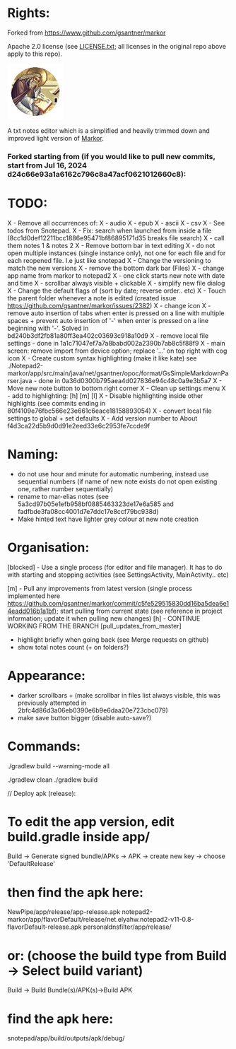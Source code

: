 # Rights:

Forked from https://www.github.com/gsantner/markor

Apache 2.0 license (see [LICENSE.txt](./LICENSE.txt); all licenses in the original repo above apply to this repo).

<img src="./icon/icon.png" alt="icon" width="25%" />

A txt notes editor which is a simplified and heavily trimmed down and improved light version of [Markor](https://www.github.com/gsantner/markor).

### Forked starting from (if you would like to pull new commits, start from Jul 16, 2024 d24c66e93a1a6162c796c8a47acf0621012660c8):

# TODO:
X - Remove all occurrences of:
X - audio
X - epub
X - ascii
X - csv
X - See todos from Snotepad.
X - Fix: search when launched from inside a file (8cc1d0def12211bcc1886e95471bf86895171d35 breaks file search)
X - call them notes 1 & notes 2
X - Remove bottom bar in text editing
X - do not open multiple instances (single instance only), not one for each file and for each reopened file. I.e just like snotepad
X - Change the versioning to match the new versions
X - remove the bottom dark bar (Files)
X - change app name from markor to notepad2
X - one click starts new note with date and time
X - scrollbar always visible + clickable
X - simplify new file dialog
X - Change the default flags of (sort by date; reverse order.. etc)
X - Touch the parent folder whenever a note is edited (created issue https://github.com/gsantner/markor/issues/2382)
X - change icon
X - remove auto insertion of tabs when enter is pressed on a line with multiple spaces + prevent auto insertion of '-' when enter is pressed on a line beginning with '-'. Solved in bd240b3df2fb81a80ff3ea402c03693c918a10d9
X - remove local file settings - done in 1a1c71047ef7a7a8babd002a2390b7ab8c5f88f9
X - main screen: remove import from device option; replace '...' on top right with cog icon
X - Create custom syntax highlighting (make it like kate) see ./Notepad2-markor/app/src/main/java/net/gsantner/opoc/format/GsSimpleMarkdownParser.java - done in 0a36d0300b795aea4d027836e94c48c0a9e3b5a7
X - Move new note button to bottom right corner
X - Clean up settings menu
X - add to highlighting: [h] [m] [l]
X - Disable highlighting inside other highlights (see commits ending in 80f4109e76fbc566e23e661c6eace18158893054)
X - convert local file settings to global + set defaults
X - Add version number to About f4d3ca22d5b9d0d91e2eed33e6c2953fe7ccde9f

# Naming:
- do not use hour and minute for automatic numbering, instead use sequential numbers (if name of new note exists do not open existing one, rather number sequentially)
- rename to mar-elias notes (see 5a3cd97b05e1efb958bf0885463323de17e6a585 and fadfbde3fa08cc4001d7e7ddc17e8ccf79bc938d)
- Make hinted text have lighter grey colour at new note creation

# Organisation:
[blocked] - Use a single process (for editor and file manager). It has to do with starting and stopping activities (see SettingsActivity, MainActivity.. etc)

[m] - Pull any improvements from latest version (single process implemented here https://github.com/gsantner/markor/commit/c5fe529515830dd16ba5dea6e14eadd016b1a1bf); start pulling from current state (see reference in project information; update it when pulling new changes)
[h] - CONTINUE WORKING FROM THE BRANCH [pull_updates_from_master]

- highlight briefly when going back (see Merge requests on github)
- show total notes count (+ on folders?)

# Appearance:
- darker scrollbars + (make scrollbar in files list always visible, this was previously attempted in 2bfc4d86d3a06eb0390e6b9e6daa20e723cbc079)
- make save button bigger (disable auto-save?)

# Commands:
./gradlew build --warning-mode all

./gradlew clean
./gradlew build

// Deploy apk (release):
# To edit the app version, edit build.gradle inside app/
Build -> Generate signed bundle/APKs -> APK -> create new key -> choose 'DefaultRelease'
# then find the apk here:
NewPipe/app/release/app-release.apk
notepad2-markor/app/flavorDefault/release/net.elyahw.notepad2-v11-0.8-flavorDefault-release.apk
personaldnsfilter/app/release/
# or: (choose the build type from Build -> Select build variant)
Build -> Build Bundle(s)/APK(s)->Build APK
# find the apk here:
snotepad/app/build/outputs/apk/debug/
